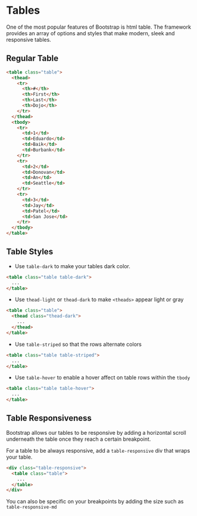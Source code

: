 # Tables

One of the most popular features of Bootstrap is html table. The framework provides an array of options and styles that make modern, sleek and responsive tables.

## Regular Table

```html
<table class="table">
  <thead>
    <tr>
      <th>#</th>
      <th>First</th>
      <th>Last</th>
      <th>Dojo</th>
    </tr>
  </thead>
  <tbody>
    <tr>
      <td>1</td>
      <td>Eduardo</td>
      <td>Baik</td>
      <td>Burbank</td>
    </tr>
    <tr>
      <td>2</td>
      <td>Donovan</td>
      <td>An</td>
      <td>Seattle</td>
    </tr>
    <tr>
      <td>3</td>
      <td>Jay</td>
      <td>Patel</td>
      <td>San Jose</td>
    </tr>
  </tbody>
</table>
```

## Table Styles

* Use `table-dark` to make your tables dark color.

```html
<table class="table table-dark">
  ...
</table>
```

* Use `thead-light` or `thead-dark` to make `<theads>` appear light or gray

```html
<table class="table">
  <thead class="thead-dark">
    ...
  </thead>
</table>
```

* Use `table-striped` so that the rows alternate colors

```html
<table class="table table-striped">
  ...
</table>
```

* Use `table-hover` to enable a hover affect on table rows within the `tbody`

```html
<table class="table table-hover">
  ...
</table>
```

## Table Responsiveness

Bootstrap allows our tables to be responsive by adding  a horizontal scroll underneath the table once they reach a certain breakpoint.

For a table to be always responsive, add a `table-responsive` div that wraps your table.

```html
<div class="table-responsive">
  <table class="table">
    ...
  </table>
</div>
```

You can also be specific on your breakpoints by adding the size such as `table-responsive-md`